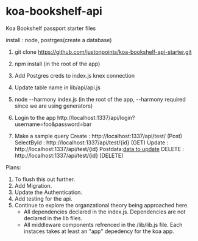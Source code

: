 # koa-bookshelf-api
Koa Bookshelf passport starter files

install : node, postrges(create a database)

1. git clone https://github.com/justonpoints/koa-bookshelf-api-starter.git
2. npm install (in the root of the app)
3. Add Postgres creds to index.js knex connection
4. Update table name in lib/api/api.js
5. node --harmony index.js (in the root of the app, --harmony required since we are using generators)

5. Login to the app
http://localhost:1337/api/login?username=foo&password=bar 

6. Make a sample query
Create : http://localhost:1337/api/test/ (Post)
SelectById : http://localhost:1337/api/test/{id} (GET)
Update : http://localhost:1337/api/test/{id} Postdata:[data to update](PUT)
DELETE : http://localhost:1337/api/test/{id} (DELETE)


Plans: 

1. To flush this out further.
2. Add Migration.
3. Update the Authentication.
4. Add testing for the api.
5. Continue to explore the organzational theory being approached here.
	- All dependencies declared in the index.js. Dependencies are not declared in the lib files.
	- All middleware components refrenced in the /lib/lib.js file. Each instaces takes at least an "app" depedency for the koa app.
